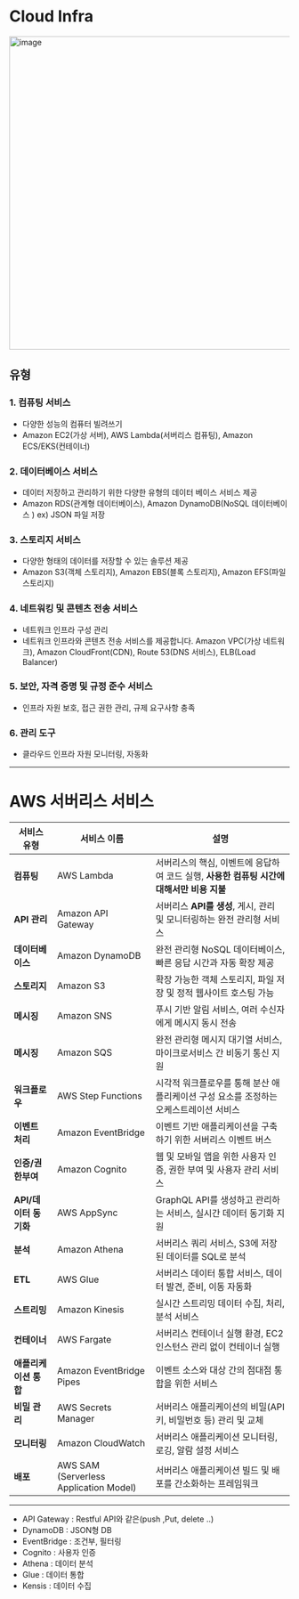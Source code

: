 # Cloud Infra 

<img width="958" height="563" alt="image" src="https://github.com/user-attachments/assets/9932d9ee-5fed-4014-96ca-1a25b16b19a8" />

## 유형 
### 1. 컴퓨팅 서비스
- 다양한 성능의 컴퓨터 빌려쓰기 
- Amazon EC2(가상 서버), AWS Lambda(서버리스 컴퓨팅), Amazon ECS/EKS(컨테이너)
### 2. 데이터베이스 서비스
- 데이터 저장하고 관리하기 위한 다양한 유형의 데이터 베이스 서비스 제공
-  Amazon RDS(관계형 데이터베이스), Amazon DynamoDB(NoSQL 데이터베이스 ) ex) JSON 파일 저장 
### 3. 스토리지 서비스
- 다양한 형태의 데이터를 저장할 수 있는 솔루션 제공
- Amazon S3(객체 스토리지), Amazon EBS(블록 스토리지), Amazon EFS(파일 스토리지)
### 4. 네트워킹 및 콘텐츠 전송 서비스
- 네트워크 인프라 구성 관리
- 네트워크 인프라와 콘텐츠 전송 서비스를 제공합니다. Amazon VPC(가상 네트워크), Amazon CloudFront(CDN), Route 53(DNS 서비스), ELB(Load Balancer)
### 5. 보안, 자격 증명 및 규정 준수 서비스 
- 인프라 자원 보호, 접근 권한 관리, 규제 요구사항 충족
### 6. 관리 도구 
- 클라우드 인프라 자원 모니터링, 자동화 

---
# AWS 서버리스 서비스 

| **서비스 유형** | **서비스 이름** | **설명** |
|------------------|------------------|-----------|
| **컴퓨팅** | AWS Lambda | 서버리스의 핵심, 이벤트에 응답하여 코드 실행, **사용한 컴퓨팅 시간에 대해서만 비용 지불** |
| **API 관리** | Amazon API Gateway | 서버리스 **API를 생성**, 게시, 관리 및 모니터링하는 완전 관리형 서비스 |
| **데이터베이스** | Amazon DynamoDB | 완전 관리형 NoSQL 데이터베이스, 빠른 응답 시간과 자동 확장 제공 |
| **스토리지** | Amazon S3 | 확장 가능한 객체 스토리지, 파일 저장 및 정적 웹사이트 호스팅 가능 |
| **메시징** | Amazon SNS | 푸시 기반 알림 서비스, 여러 수신자에게 메시지 동시 전송 |
| **메시징** | Amazon SQS | 완전 관리형 메시지 대기열 서비스, 마이크로서비스 간 비동기 통신 지원 |
| **워크플로우** | AWS Step Functions | 시각적 워크플로우를 통해 분산 애플리케이션 구성 요소를 조정하는 오케스트레이션 서비스 |
| **이벤트 처리** | Amazon EventBridge | 이벤트 기반 애플리케이션을 구축하기 위한 서버리스 이벤트 버스 |
| **인증/권한부여** | Amazon Cognito | 웹 및 모바일 앱을 위한 사용자 인증, 권한 부여 및 사용자 관리 서비스 |
| **API/데이터 동기화** | AWS AppSync | GraphQL API를 생성하고 관리하는 서비스, 실시간 데이터 동기화 지원 |
| **분석** | Amazon Athena | 서버리스 쿼리 서비스, S3에 저장된 데이터를 SQL로 분석 |
| **ETL** | AWS Glue | 서버리스 데이터 통합 서비스, 데이터 발견, 준비, 이동 자동화 |
| **스트리밍** | Amazon Kinesis | 실시간 스트리밍 데이터 수집, 처리, 분석 서비스 |
| **컨테이너** | AWS Fargate | 서버리스 컨테이너 실행 환경, EC2 인스턴스 관리 없이 컨테이너 실행 |
| **애플리케이션 통합** | Amazon EventBridge Pipes | 이벤트 소스와 대상 간의 점대점 통합을 위한 서비스 |
| **비밀 관리** | AWS Secrets Manager | 서버리스 애플리케이션의 비밀(API 키, 비밀번호 등) 관리 및 교체 |
| **모니터링** | Amazon CloudWatch | 서버리스 애플리케이션 모니터링, 로깅, 알람 설정 서비스 |
| **배포** | AWS SAM (Serverless Application Model) | 서버리스 애플리케이션 빌드 및 배포를 간소화하는 프레임워크 |

---
- API Gateway : Restful API와 같은(push ,Put, delete ..)
- DynamoDB : JSON형 DB
- EventBridge : 조건부, 필터링
- Cognito : 사용자 인증
- Athena : 데이터 분석
- Glue : 데이터 통합
- Kensis : 데이터 수집
